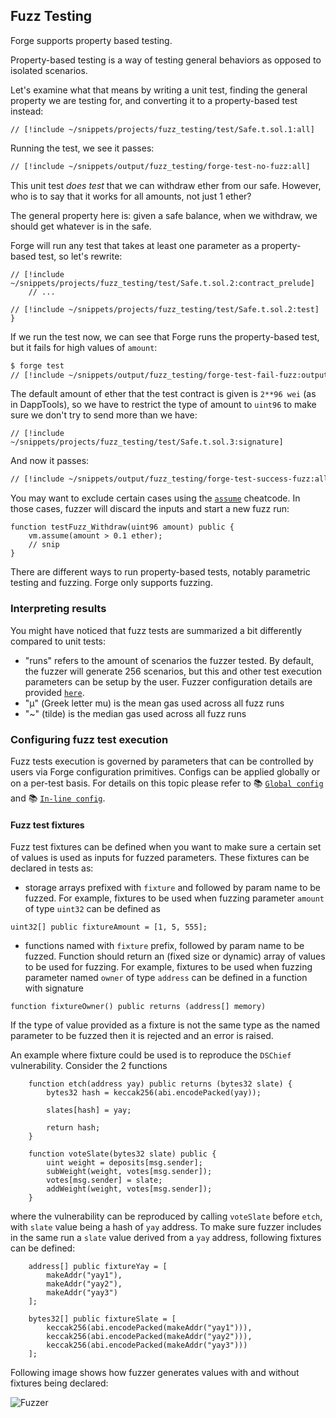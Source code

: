 ## Fuzz Testing

Forge supports property based testing.

Property-based testing is a way of testing general behaviors as opposed to isolated scenarios.

Let's examine what that means by writing a unit test, finding the general property we are testing for, and converting it to a property-based test instead:

```solidity
// [!include ~/snippets/projects/fuzz_testing/test/Safe.t.sol.1:all]
```

Running the test, we see it passes:

```bash
// [!include ~/snippets/output/fuzz_testing/forge-test-no-fuzz:all]
```

This unit test _does test_ that we can withdraw ether from our safe. However, who is to say that it works for all amounts, not just 1 ether?

The general property here is: given a safe balance, when we withdraw, we should get whatever is in the safe.

Forge will run any test that takes at least one parameter as a property-based test, so let's rewrite:

```solidity
// [!include ~/snippets/projects/fuzz_testing/test/Safe.t.sol.2:contract_prelude]
    // ...

// [!include ~/snippets/projects/fuzz_testing/test/Safe.t.sol.2:test]
}
```

If we run the test now, we can see that Forge runs the property-based test, but it fails for high values of `amount`:

```sh
$ forge test
// [!include ~/snippets/output/fuzz_testing/forge-test-fail-fuzz:output]
```

The default amount of ether that the test contract is given is `2**96 wei` (as in DappTools), so we have to restrict the type of amount to `uint96` to make sure we don't try to send more than we have:

```solidity
// [!include ~/snippets/projects/fuzz_testing/test/Safe.t.sol.3:signature]
```

And now it passes:

```sh
// [!include ~/snippets/output/fuzz_testing/forge-test-success-fuzz:all]
```

You may want to exclude certain cases using the [`assume`](/reference/cheatcodes/assume) cheatcode. In those cases, fuzzer will discard the inputs and start a new fuzz run:

```solidity
function testFuzz_Withdraw(uint96 amount) public {
    vm.assume(amount > 0.1 ether);
    // snip
}
```

There are different ways to run property-based tests, notably parametric testing and fuzzing. Forge only supports fuzzing.

### Interpreting results

You might have noticed that fuzz tests are summarized a bit differently compared to unit tests:

- "runs" refers to the amount of scenarios the fuzzer tested. By default, the fuzzer will generate 256 scenarios, but this and other test execution parameters can be setup by the user. Fuzzer configuration details are provided [`here`](#configuring-fuzz-test-execution).
- "μ" (Greek letter mu) is the mean gas used across all fuzz runs
- "~" (tilde) is the median gas used across all fuzz runs

### Configuring fuzz test execution

Fuzz tests execution is governed by parameters that can be controlled by users via Forge configuration primitives. Configs can be applied globally or on a per-test basis. For details on this topic please refer to
📚 [`Global config`](/config/reference/overview) and 📚 [`In-line config`](/config/reference/inline-test-config).

#### Fuzz test fixtures

Fuzz test fixtures can be defined when you want to make sure a certain set of values is used as inputs for fuzzed parameters.
These fixtures can be declared in tests as:

- storage arrays prefixed with `fixture` and followed by param name to be fuzzed. For example, fixtures to be used when fuzzing parameter `amount` of type `uint32` can be defined as

```solidity
uint32[] public fixtureAmount = [1, 5, 555];
```

- functions named with `fixture` prefix, followed by param name to be fuzzed. Function should return an (fixed size or dynamic) array of values to be used for fuzzing. For example, fixtures to be used when fuzzing parameter named `owner` of type `address` can be defined in a function with signature

```solidity
function fixtureOwner() public returns (address[] memory)
```

If the type of value provided as a fixture is not the same type as the named parameter to be fuzzed then it is rejected and an error is raised.

An example where fixture could be used is to reproduce the `DSChief` vulnerability. Consider the 2 functions

```solidity
    function etch(address yay) public returns (bytes32 slate) {
        bytes32 hash = keccak256(abi.encodePacked(yay));

        slates[hash] = yay;

        return hash;
    }

    function voteSlate(bytes32 slate) public {
        uint weight = deposits[msg.sender];
        subWeight(weight, votes[msg.sender]);
        votes[msg.sender] = slate;
        addWeight(weight, votes[msg.sender]);
    }
```

where the vulnerability can be reproduced by calling `voteSlate` before `etch`, with `slate` value being a hash of `yay` address.
To make sure fuzzer includes in the same run a `slate` value derived from a `yay` address, following fixtures can be defined:

```solidity
    address[] public fixtureYay = [
        makeAddr("yay1"),
        makeAddr("yay2"),
        makeAddr("yay3")
    ];

    bytes32[] public fixtureSlate = [
        keccak256(abi.encodePacked(makeAddr("yay1"))),
        keccak256(abi.encodePacked(makeAddr("yay2"))),
        keccak256(abi.encodePacked(makeAddr("yay3")))
    ];
```

Following image shows how fuzzer generates values with and without fixtures being declared:

![Fuzzer](/fuzzer.png)
